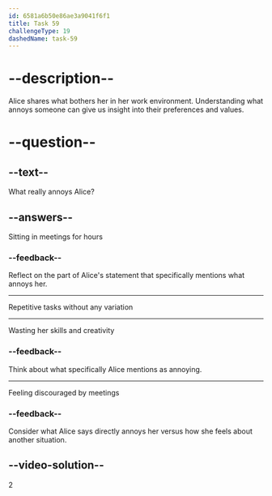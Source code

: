 ```yaml
---
id: 6581a6b50e86ae3a9041f6f1
title: Task 59
challengeType: 19
dashedName: task-59
---
```


<!--
AUDIO REFERENCE:
Alice: I hear you, Tom. Sitting in meetings for hours can be discouraging. For me, what really annoys me is having to do a bunch of repetitive tasks without any variation. It feels like I'm wasting my skills and creativity.
-->

# --description--

Alice shares what bothers her in her work environment. Understanding what annoys someone can give us insight into their preferences and values.

# --question--

## --text--

What really annoys Alice?

## --answers--

Sitting in meetings for hours

### --feedback--

Reflect on the part of Alice's statement that specifically mentions what annoys her.

---

Repetitive tasks without any variation

---

Wasting her skills and creativity

### --feedback--

Think about what specifically Alice mentions as annoying.

---

Feeling discouraged by meetings

### --feedback--

Consider what Alice says directly annoys her versus how she feels about another situation.

## --video-solution--

2
